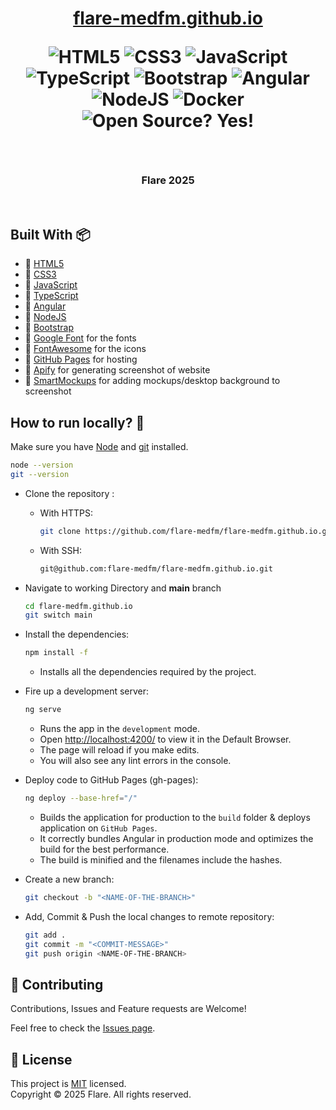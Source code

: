 <h1 align="center"> 
	<a href="https://flare-medfm.github.io/">flare-medfm.github.io</a>
	<p align="center">
		<img alt="HTML5" src="https://img.shields.io/badge/-HTML5-E44D26?style=flat&logo=html5&logoColor=white"/>
		<img alt="CSS3" src="https://img.shields.io/badge/-CSS3-2965f1?style=flat&logo=css3&logoColor=white"/>
		<img alt="JavaScript" src="https://img.shields.io/badge/-JavaScript-F0DB4F?style=flat&logo=javascript&logoColor=white"/>
		<img alt="TypeScript" src="https://img.shields.io/badge/TypeScript-007ACC?style=flat&logo=typescript&logoColor=white"/>
		<img alt="Bootstrap" src="https://img.shields.io/badge/Bootstrap-563D7C?style=flat&logo=bootstrap&logoColor=white"/>
		<img alt="Angular" src="https://img.shields.io/badge/Angular-DD0031?style=flat&logo=angular&logoColor=white"/>
		<img alt="NodeJS" src="https://img.shields.io/badge/Node.js-339933?style=flat&logo=nodedotjs&logoColor=white"/>
		<img alt="Docker" src="https://img.shields.io/badge/Docker-0db7ed?style=flat&logo=docker&logoColor=white"/>
		<img alt="Open Source? Yes!" src="https://badgen.net/badge/Open%20Source%20%3F/Yes%21/blue?icon=github"/> 
	</p>
</h1>

<br/>

<div align="center">
	<a href="https://github.com/flare-medfm/flare-medfm.github.io">
	</a>
	<h3 align="center">Flare 2025</h3>
</div>

<br/>

## Built With :package:

-   💙 [HTML5](https://www.w3schools.com/html/)
-   💜 [CSS3](https://www.w3schools.com/css/)
-   💙 [JavaScript](https://www.w3schools.com/js/DEFAULT.asp)
-   💜 [TypeScript](https://www.typescriptlang.org/)
-   💙 [Angular](https://angular.io/)
-   💜 [NodeJS](https://nodejs.org/)
-   💙 [Bootstrap](https://getbootstrap.com/)
-   💜 [Google Font](https://fonts.google.com/) for the fonts
-   💙 [FontAwesome](https://fontawesome.com/) for the icons
-   💜 [GitHub Pages](https://pages.github.com/) for hosting
-   💙 [Apify](https://apify.com/) for generating screenshot of website
-   💜 [SmartMockups](https://smartmockups.com/) for adding mockups/desktop background to screenshot

## How to run locally? :dart:

Make sure you have [Node](https://nodejs.org/en/) and [git](https://git-scm.com/) installed.

```bash
node --version
git --version
```

-   Clone the repository :
    -   With HTTPS:
        ```bash
        git clone https://github.com/flare-medfm/flare-medfm.github.io.git
        ```
    -   With SSH:
        ```bash
        git@github.com:flare-medfm/flare-medfm.github.io.git
        ```
-   Navigate to working Directory and **main** branch

    ```bash
    cd flare-medfm.github.io
    git switch main
    ```

-   Install the dependencies:

    ```bash
    npm install -f
    ```

    -   Installs all the dependencies required by the project.

-   Fire up a development server:

    ```bash
    ng serve
    ```

    -   Runs the app in the `development` mode.
    -   Open [http://localhost:4200/](http://localhost:4200/) to view it in the Default Browser.
    -   The page will reload if you make edits.
    -   You will also see any lint errors in the console.

-   Deploy code to GitHub Pages (gh-pages):

    ```bash
    ng deploy --base-href="/"
    ```

    -   Builds the application for production to the `build` folder & deploys application on `GitHub Pages`.
    -   It correctly bundles Angular in production mode and optimizes the build for the best performance.
    -   The build is minified and the filenames include the hashes.

-   Create a new branch:

    ```bash
    git checkout -b "<NAME-OF-THE-BRANCH>"
    ```

-   Add, Commit & Push the local changes to remote repository:

    ```bash
    git add .
    git commit -m "<COMMIT-MESSAGE>"
    git push origin <NAME-OF-THE-BRANCH>
    ```

## 🤝 Contributing

Contributions, Issues and Feature requests are Welcome!

Feel free to check the [Issues page](https://github.com/flare-medfm/flare-medfm.github.io/issues/).

## 📝 License

This project is [MIT](https://opensource.org/licenses/MIT) licensed.<br/>
Copyright &copy; 2025 Flare. All rights reserved.
